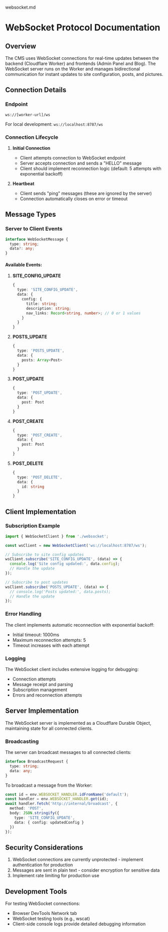 websocket.md

# WebSocket Protocol Documentation

## Overview

The CMS uses WebSocket connections for real-time updates between the backend (Cloudflare Worker) and frontends (Admin Panel and Blog). The WebSocket server runs on the Worker and manages bidirectional communication for instant updates to site configuration, posts, and pictures.

## Connection Details

### Endpoint
```
ws://[worker-url]/ws
```

For local development: `ws://localhost:8787/ws`

### Connection Lifecycle

1. **Initial Connection**
   - Client attempts connection to WebSocket endpoint
   - Server accepts connection and sends a "HELLO" message
   - Client should implement reconnection logic (default: 5 attempts with exponential backoff)

2. **Heartbeat**
   - Client sends "ping" messages (these are ignored by the server)
   - Connection automatically closes on error or timeout

## Message Types

### Server to Client Events

```typescript
interface WebSocketMessage {
  type: string;
  data?: any;
}
```

#### Available Events:

1. **SITE_CONFIG_UPDATE**
   ```typescript
   {
     type: 'SITE_CONFIG_UPDATE',
     data: {
       config: {
         title: string;
         description: string;
         nav_links: Record<string, number>; // 0 or 1 values
       }
     }
   }
   ```

2. **POSTS_UPDATE**
   ```typescript
   {
     type: 'POSTS_UPDATE',
     data: {
       posts: Array<Post>
     }
   }
   ```

3. **POST_UPDATE**
   ```typescript
   {
     type: 'POST_UPDATE',
     data: {
       post: Post
     }
   }
   ```

4. **POST_CREATE**
   ```typescript
   {
     type: 'POST_CREATE',
     data: {
       post: Post
     }
   }
   ```

5. **POST_DELETE**
   ```typescript
   {
     type: 'POST_DELETE',
     data: {
       id: string
     }
   }
   ```

## Client Implementation

### Subscription Example

```javascript
import { WebSocketClient } from './websocket';

const wsClient = new WebSocketClient('ws://localhost:8787/ws');

// Subscribe to site config updates
wsClient.subscribe('SITE_CONFIG_UPDATE', (data) => {
  console.log('Site config updated:', data.config);
  // Handle the update
});

// Subscribe to post updates
wsClient.subscribe('POSTS_UPDATE', (data) => {
  // console.log('Posts updated:', data.posts);
  // Handle the update
});
```

### Error Handling

The client implements automatic reconnection with exponential backoff:
- Initial timeout: 1000ms
- Maximum reconnection attempts: 5
- Timeout increases with each attempt

### Logging

The WebSocket client includes extensive logging for debugging:
- Connection attempts
- Message receipt and parsing
- Subscription management
- Errors and reconnection attempts

## Server Implementation

The WebSocket server is implemented as a Cloudflare Durable Object, maintaining state for all connected clients.

### Broadcasting

The server can broadcast messages to all connected clients:

```typescript
interface BroadcastRequest {
  type: string;
  data: any;
}
```

To broadcast a message from the Worker:
```typescript
const id = env.WEBSOCKET_HANDLER.idFromName('default');
const handler = env.WEBSOCKET_HANDLER.get(id);
await handler.fetch('http://internal/broadcast', {
  method: 'POST',
  body: JSON.stringify({
    type: 'SITE_CONFIG_UPDATE',
    data: { config: updatedConfig }
  })
});
```

## Security Considerations

1. WebSocket connections are currently unprotected - implement authentication for production
2. Messages are sent in plain text - consider encryption for sensitive data
3. Implement rate limiting for production use

## Development Tools

For testing WebSocket connections:
- Browser DevTools Network tab
- WebSocket testing tools (e.g., wscat)
- Client-side console logs provide detailed debugging information
